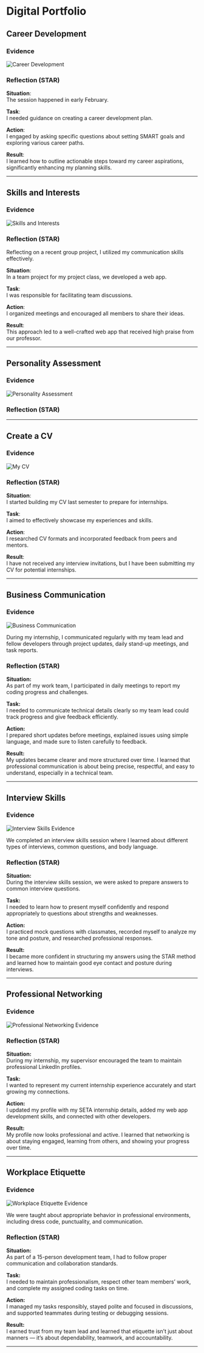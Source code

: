 # Digital Portfolio

## Career Development

### Evidence
![Career Development](https://github.com/InamLilitha/Digital-Portfolio-PRP/blob/6a0feb624fa8812412ba4d612655253440d54f5c/artefacts/Career%20Counselling.png) 

### Reflection (STAR)
**Situation**:  
The session happened in early February.

**Task**:  
I needed guidance on creating a career development plan.

**Action**:  
I engaged by asking specific questions about setting SMART goals and exploring various career paths.

**Result**:  
I learned how to outline actionable steps toward my career aspirations, significantly enhancing my planning skills.

---

## Skills and Interests

### Evidence
![Skills and Interests](https://github.com/InamLilitha/Digital-Portfolio-PRP/blob/4ec887fbb97b77a11e0ecb08d7ed77636307d45d/artefacts/Skills%20and%20Interests.png)

### Reflection (STAR)
Reflecting on a recent group project, I utilized my communication skills effectively.

**Situation**:  
In a team project for my project class, we developed a web app.

**Task**:  
I was responsible for facilitating team discussions.

**Action**:  
I organized meetings and encouraged all members to share their ideas.

**Result**:  
This approach led to a well-crafted web app that received high praise from our professor.

---

## Personality Assessment

### Evidence
![Personality Assessment](https://github.com/InamLilitha/Digital-Portfolio-PRP/blob/60991e5fc7aac35b0bdb3e02e8c841a7518e6c55/artefacts/Personality%20Assessment.png)

### Reflection (STAR)

---

## Create a CV

### Evidence
![My CV](https://github.com/InamLilitha/Digital-Portfolio-PRP/blob/402021ef4d17c0e9e0458e3c776d88f7fb678ad1/artefacts/CV%20Submission.png)

### Reflection (STAR)
**Situation**:  
I started building my CV last semester to prepare for internships.

**Task**:  
I aimed to effectively showcase my experiences and skills.

**Action**:  
I researched CV formats and incorporated feedback from peers and mentors.

**Result**:  
I have not received any interview invitations, but I have been submitting my CV for potential internships.

---

## Business Communication 

### Evidence 
![Business Communication](https://github.com/InamLilitha/Digital-Portfolio-PRP/blob/main/artefacts/Business%20Communication.png)

During my internship, I communicated regularly with my team lead and fellow developers through project updates, daily stand-up meetings, and task reports.

### Reflection (STAR)

**Situation:**  
As part of my work team, I participated in daily meetings to report my coding progress and challenges.  

**Task:**  
I needed to communicate technical details clearly so my team lead could track progress and give feedback efficiently.  

**Action:**  
I prepared short updates before meetings, explained issues using simple language, and made sure to listen carefully to feedback.  

**Result:**  
My updates became clearer and more structured over time. I learned that professional communication is about being precise, respectful, and easy to understand, especially in a technical team.

---

## Interview Skills

### Evidence  
![Interview Skills Evidence](https://github.com/InamLilitha/Digital-Portfolio-PRP/blob/main/artefacts/Interview%20Skills.png)  

We completed an interview skills session where I learned about different types of interviews, common questions, and body language.

### Reflection (STAR)

**Situation:**  
During the interview skills session, we were asked to prepare answers to common interview questions.  

**Task:**  
I needed to learn how to present myself confidently and respond appropriately to questions about strengths and weaknesses.  

**Action:**  
I practiced mock questions with classmates, recorded myself to analyze my tone and posture, and researched professional responses.  

**Result:**  
I became more confident in structuring my answers using the STAR method and learned how to maintain good eye contact and posture during interviews.

---


## Professional Networking

### Evidence  
![Professional Networking Evidence](https://github.com/InamLilitha/Digital-Portfolio-PRP/blob/main/artefacts/Professional%20Networking.png)  

### Reflection (STAR)

**Situation:**  
During my internship, my supervisor encouraged the team to maintain professional LinkedIn profiles.  

**Task:**  
I wanted to represent my current internship experience accurately and start growing my connections.  

**Action:**  
I updated my profile with my SETA internship details, added my web app development skills, and connected with other developers.  

**Result:**  
My profile now looks professional and active. I learned that networking is about staying engaged, learning from others, and showing your progress over time.

---

## Workplace Etiquette

### Evidence  
![Workplace Etiquette Evidence](https://github.com/InamLilitha/Digital-Portfolio-PRP/blob/main/artefacts/Workplace%20Etiquette.png)  

We were taught about appropriate behavior in professional environments, including dress code, punctuality, and communication.

### Reflection (STAR)

**Situation:**  
As part of a 15-person development team, I had to follow proper communication and collaboration standards.  

**Task:**  
I needed to maintain professionalism, respect other team members’ work, and complete my assigned coding tasks on time.  

**Action:**  
I managed my tasks responsibly, stayed polite and focused in discussions, and supported teammates during testing or debugging sessions.  

**Result:**  
I earned trust from my team lead and learned that etiquette isn’t just about manners — it’s about dependability, teamwork, and accountability.

---
